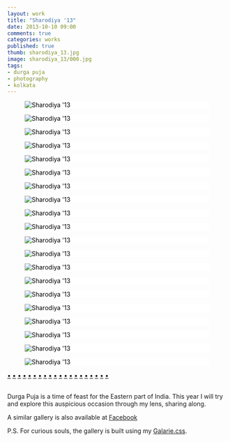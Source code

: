 ```yaml
---
layout: work
title: "Sharodiya '13"
date: 2013-10-10 09:00
comments: true
categories: works
published: true
thumb: sharodiya_13.jpg
image: sharodiya_13/000.jpg
tags:
- durga puja
- photography
- kolkata
---
```


<div class="galarie autoplay items-20">

  <div id="item-1" class="control-operator"></div>
  <div id="item-2" class="control-operator"></div>
  <div id="item-3" class="control-operator"></div>
  <div id="item-4" class="control-operator"></div>
  <div id="item-5" class="control-operator"></div>
  <div id="item-6" class="control-operator"></div>
  <div id="item-7" class="control-operator"></div>
  <div id="item-8" class="control-operator"></div>
  <div id="item-9" class="control-operator"></div>
  <div id="item-10" class="control-operator"></div>
  <div id="item-11" class="control-operator"></div>
  <div id="item-12" class="control-operator"></div>
  <div id="item-13" class="control-operator"></div>
  <div id="item-14" class="control-operator"></div>
  <div id="item-15" class="control-operator"></div>
  <div id="item-16" class="control-operator"></div>
  <div id="item-17" class="control-operator"></div>
  <div id="item-18" class="control-operator"></div>
  <div id="item-19" class="control-operator"></div>
  <div id="item-20" class="control-operator"></div>

  <figure class="item" style="background-color: white;color: black;">
    <img src="/images/works/sharodiya_13/020.jpg" alt="Sharodiya '13">
  </figure>

  <figure class="item" style="background-color: white;color: black;">
    <img src="/images/works/sharodiya_13/019.jpg" alt="Sharodiya '13">
  </figure>

  <figure class="item" style="background-color: white;color: black;">
    <img src="/images/works/sharodiya_13/018.jpg" alt="Sharodiya '13">
  </figure>

  <figure class="item" style="background-color: white;color: black;">
    <img src="/images/works/sharodiya_13/017.jpg" alt="Sharodiya '13">
  </figure>

  <figure class="item" style="background-color: white;color: black;">
    <img src="/images/works/sharodiya_13/016.jpg" alt="Sharodiya '13">
  </figure>

  <figure class="item" style="background-color: white;color: black;">
    <img src="/images/works/sharodiya_13/015.jpg" alt="Sharodiya '13">
  </figure>

  <figure class="item" style="background-color: white;color: black;">
    <img src="/images/works/sharodiya_13/014.jpg" alt="Sharodiya '13">
  </figure>

  <figure class="item" style="background-color: white;color: black;">
    <img src="/images/works/sharodiya_13/013.jpg" alt="Sharodiya '13">
  </figure>

  <figure class="item" style="background-color: white;color: black;">
    <img src="/images/works/sharodiya_13/012.jpg" alt="Sharodiya '13">
  </figure>

  <figure class="item" style="background-color: white;color: black;">
    <img src="/images/works/sharodiya_13/011.jpg" alt="Sharodiya '13">
  </figure>

  <figure class="item" style="background-color: white;color: black;">
    <img src="/images/works/sharodiya_13/010.jpg" alt="Sharodiya '13">
  </figure>

  <figure class="item" style="background-color: white;color: black;">
    <img src="/images/works/sharodiya_13/009.jpg" alt="Sharodiya '13">
  </figure>

  <figure class="item" style="background-color: white;color: black;">
    <img src="/images/works/sharodiya_13/008.jpg" alt="Sharodiya '13">
  </figure>

  <figure class="item" style="background-color: white;color: black;">
    <img src="/images/works/sharodiya_13/007.jpg" alt="Sharodiya '13">
  </figure>

  <figure class="item" style="background-color: white;color: black;">
    <img src="/images/works/sharodiya_13/006.jpg" alt="Sharodiya '13">
  </figure>

  <figure class="item" style="background-color: white;color: black;">
    <img src="/images/works/sharodiya_13/005.jpg" alt="Sharodiya '13">
  </figure>

  <figure class="item" style="background-color: white;color: black;">
    <img src="/images/works/sharodiya_13/004.jpg" alt="Sharodiya '13">
  </figure>

  <figure class="item" style="background-color: white;color: black;">
    <img src="/images/works/sharodiya_13/003.jpg" alt="Sharodiya '13">
  </figure>

  <figure class="item" style="background-color: white;color: black;">
    <img src="/images/works/sharodiya_13/002.jpg" alt="Sharodiya '13">
  </figure>

  <figure class="item" style="background-color: white;color: black;">
    <img src="/images/works/sharodiya_13/001.jpg" alt="Sharodiya '13">
  </figure>

  <div class="controls" style="position: relative; border-bottom:none;">
    <a href="#item-1" class="control-button" style="color:black;border-bottom:none;">•</a>
    <a href="#item-2" class="control-button" style="color:black;border-bottom:none;">•</a>
    <a href="#item-3" class="control-button" style="color:black;border-bottom:none;">•</a>
    <a href="#item-4" class="control-button" style="color:black;border-bottom:none;">•</a>
    <a href="#item-5" class="control-button" style="color:black;border-bottom:none;">•</a>
    <a href="#item-6" class="control-button" style="color:black;border-bottom:none;">•</a>
    <a href="#item-7" class="control-button" style="color:black;border-bottom:none;">•</a>
    <a href="#item-8" class="control-button" style="color:black;border-bottom:none;">•</a>
    <a href="#item-9" class="control-button" style="color:black;border-bottom:none;">•</a>
    <a href="#item-10" class="control-button" style="color:black;border-bottom:none;">•</a>
    <a href="#item-11" class="control-button" style="color:black;border-bottom:none;">•</a>
    <a href="#item-12" class="control-button" style="color:black;border-bottom:none;">•</a>
    <a href="#item-13" class="control-button" style="color:black;border-bottom:none;">•</a>
    <a href="#item-14" class="control-button" style="color:black;border-bottom:none;">•</a>
    <a href="#item-15" class="control-button" style="color:black;border-bottom:none;">•</a>
    <a href="#item-16" class="control-button" style="color:black;border-bottom:none;">•</a>
    <a href="#item-17" class="control-button" style="color:black;border-bottom:none;">•</a>
    <a href="#item-18" class="control-button" style="color:black;border-bottom:none;">•</a>
    <a href="#item-19" class="control-button" style="color:black;border-bottom:none;">•</a>
    <a href="#item-20" class="control-button" style="color:black;border-bottom:none;">•</a>
  </div>
</div>
<br>

Durga Puja is a time of feast for the Eastern part of India. This year I will try and explore this auspicious occasion through my lens, sharing along.

A similar gallery is also available at <a href="https://www.facebook.com/media/set/?set=a.594299680630208&type=1&l=e4873b9126" target="_blank">Facebook</a> 

P.S. For curious souls, the gallery is built using my [Galarie.css](http://upamanyu.in/galarie-css/).